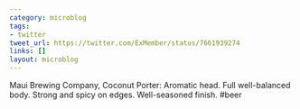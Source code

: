 ```yaml
---
category: microblog
tags:
- twitter
tweet_url: https://twitter.com/ExMember/status/7661939274
links: []
layout: microblog
---
```

Maui Brewing Company, Coconut Porter: Aromatic head. Full well-balanced body. Strong and spicy on edges. Well-seasoned finish. #beer
